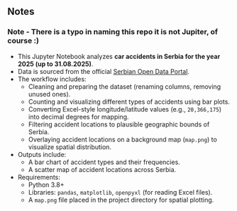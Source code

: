 ## Notes

### Note - There is a typo in naming this repo it is not Jupiter, of course :)

- This Jupyter Notebook analyzes **car accidents in Serbia for the year 2025 (up to 31.08.2025)**.  
- Data is sourced from the official [Serbian Open Data Portal](https://opendata.stat.gov.rs/).
- The workflow includes:
  - Cleaning and preparing the dataset (renaming columns, removing unused ones).
  - Counting and visualizing different types of accidents using bar plots.
  - Converting Excel-style longitude/latitude values (e.g., `20,366,175`) into decimal degrees for mapping.
  - Filtering accident locations to plausible geographic bounds of Serbia.
  - Overlaying accident locations on a background map (`map.png`) to visualize spatial distribution.
- Outputs include:
  - A bar chart of accident types and their frequencies.
  - A scatter map of accident locations across Serbia.
- Requirements:
  - Python 3.8+
  - Libraries: `pandas`, `matplotlib`, `openpyxl` (for reading Excel files).
  - A `map.png` file placed in the project directory for spatial plotting.